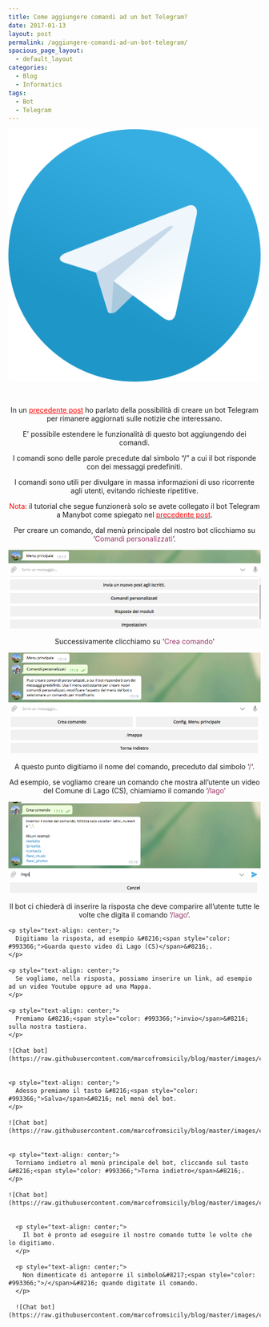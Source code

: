 ```yaml
---
title: Come aggiungere comandi ad un bot Telegram?
date: 2017-01-13
layout: post
permalink: /aggiungere-comandi-ad-un-bot-telegram/
spacious_page_layout:
  - default_layout
categories:
  - Blog
  - Informatics
tags:
  - Bot
  - Telegram
---
```

![Telegram logo](https://raw.githubusercontent.com/marcofromsicily/blog/master/images/telegram.jpg)


&nbsp;

<p style="text-align: center;">
  In un <span style="color: #ff0000;"><a style="color: #ff0000;" href="http://www.marcolombardo.com/blog/creare-un-bot-telegram-vi-aggiorni-sulle-notizie-vostro-interesse/">precedente post</a></span> ho parlato della possibilità di creare un bot Telegram per rimanere aggiornati sulle notizie che interessano.
</p>

<p style="text-align: center;">
  E&#8217; possibile estendere le funzionalità di questo bot aggiungendo dei comandi.
</p>

<p style="text-align: center;">
  I comandi sono delle parole precedute dal simbolo &#8220;/&#8221; a cui il bot risponde con dei messaggi predefiniti.
</p>

<p style="text-align: center;">
  I comandi sono utili per divulgare in massa informazioni di uso ricorrente agli utenti, evitando richieste ripetitive.
</p>

<p style="text-align: center;">
  <span style="color: #ff0000;">Nota</span>: il tutorial che segue funzionerà solo se avete collegato il bot Telegram a Manybot come spiegato nel <a href="http://www.marcolombardo.com/blog/creare-un-bot-telegram-vi-aggiorni-sulle-notizie-vostro-interesse/"><span style="color: #ff0000;">precedente post</span></a>.
</p>

<p style="text-align: center;">
  Per creare un comando, dal menù principale del nostro bot clicchiamo su &#8216;<span style="color: #993366;">Comandi personalizzati</span>&#8216;.
</p>

![Chat bot](https://raw.githubusercontent.com/marcofromsicily/blog/master/images/chatbotbis.jpg)


<p style="text-align: center;">
  <p style="text-align: center;">
    Successivamente clicchiamo su &#8216;<span style="color: #993366;">Crea comando</span>&#8216;
  </p>

  ![Chat bot](https://raw.githubusercontent.com/marcofromsicily/blog/master/images/chatbotbisuno.jpg)


  <p style="text-align: center;">
    A questo punto digitiamo il nome del comando, preceduto dal simbolo &#8216;<span style="color: #993366;">/</span>&#8216;.
  </p>

  <p style="text-align: center;">
    Ad esempio, se vogliamo creare un comando che mostra all&#8217;utente un video del Comune di Lago (CS), chiamiamo il comando &#8216;<span style="color: #993366;">/lago&#8217;</span>
  </p>

  ![Chat bot](https://raw.githubusercontent.com/marcofromsicily/blog/master/images/chatbotbisdue.jpg)


  <p style="text-align: center;">
    <p style="text-align: center;">
      Il bot ci chiederà di inserire la risposta che deve comparire all&#8217;utente tutte le volte che digita il comando &#8216;<span style="color: #993366;">/lago</span>&#8216;.
    </p>

    <p style="text-align: center;">
      Digitiamo la risposta, ad esempio &#8216;<span style="color: #993366;">Guarda questo video di Lago (CS)</span>&#8216;.
    </p>

    <p style="text-align: center;">
      Se vogliamo, nella risposta, possiamo inserire un link, ad esempio ad un video Youtube oppure ad una Mappa.
    </p>

    <p style="text-align: center;">
      Premiamo &#8216;<span style="color: #993366;">invio</span>&#8216; sulla nostra tastiera.
    </p>

    ![Chat bot](https://raw.githubusercontent.com/marcofromsicily/blog/master/images/chatbotbistre.jpg)


    <p style="text-align: center;">
      Adesso premiamo il tasto &#8216;<span style="color: #993366;">Salva</span>&#8216; nel menù del bot.
    </p>

    ![Chat bot](https://raw.githubusercontent.com/marcofromsicily/blog/master/images/chatbotbisquattro.jpg)


    <p style="text-align: center;">
      Torniamo indietro al menù principale del bot, cliccando sul tasto &#8216;<span style="color: #993366;">Torna indietro</span>&#8216;.
    </p>

    ![Chat bot](https://raw.githubusercontent.com/marcofromsicily/blog/master/images/chatbotbiscinque.jpg)


      <p style="text-align: center;">
        Il bot è pronto ad eseguire il nostro comando tutte le volte che lo digitiamo.
      </p>

      <p style="text-align: center;">
        Non dimenticate di anteporre il simbolo&#8217;<span style="color: #993366;">/</span>&#8216; quando digitate il comando.
      </p>

      ![Chat bot](https://raw.githubusercontent.com/marcofromsicily/blog/master/images/chatbotbissei.jpg)
